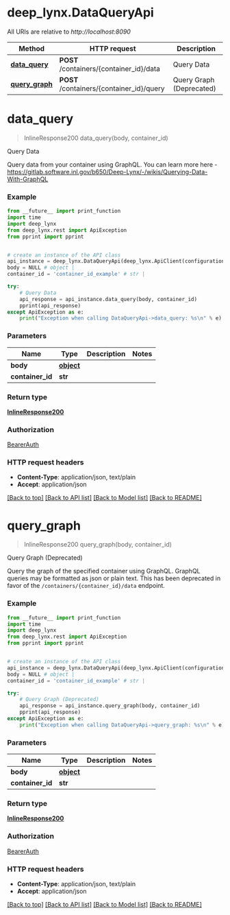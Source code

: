 # deep_lynx.DataQueryApi

All URIs are relative to *http://localhost:8090*

Method | HTTP request | Description
------------- | ------------- | -------------
[**data_query**](DataQueryApi.md#data_query) | **POST** /containers/{container_id}/data | Query Data
[**query_graph**](DataQueryApi.md#query_graph) | **POST** /containers/{container_id}/query | Query Graph (Deprecated)

# **data_query**
> InlineResponse200 data_query(body, container_id)

Query Data

Query data from your container using GraphQL. You can learn more here - https://gitlab.software.inl.gov/b650/Deep-Lynx/-/wikis/Querying-Data-With-GraphQL

### Example
```python
from __future__ import print_function
import time
import deep_lynx
from deep_lynx.rest import ApiException
from pprint import pprint


# create an instance of the API class
api_instance = deep_lynx.DataQueryApi(deep_lynx.ApiClient(configuration))
body = NULL # object | 
container_id = 'container_id_example' # str | 

try:
    # Query Data
    api_response = api_instance.data_query(body, container_id)
    pprint(api_response)
except ApiException as e:
    print("Exception when calling DataQueryApi->data_query: %s\n" % e)
```

### Parameters

Name | Type | Description  | Notes
------------- | ------------- | ------------- | -------------
 **body** | [**object**](object.md)|  | 
 **container_id** | **str**|  | 

### Return type

[**InlineResponse200**](InlineResponse200.md)

### Authorization

[BearerAuth](../README.md#BearerAuth)

### HTTP request headers

 - **Content-Type**: application/json, text/plain
 - **Accept**: application/json

[[Back to top]](#) [[Back to API list]](../README.md#documentation-for-api-endpoints) [[Back to Model list]](../README.md#documentation-for-models) [[Back to README]](../README.md)

# **query_graph**
> InlineResponse200 query_graph(body, container_id)

Query Graph (Deprecated)

Query the graph of the specified container using GraphQL. GraphQL queries may be formatted as json or plain text.  This has been deprecated in favor of the `/containers/{container_id}/data` endpoint.

### Example
```python
from __future__ import print_function
import time
import deep_lynx
from deep_lynx.rest import ApiException
from pprint import pprint


# create an instance of the API class
api_instance = deep_lynx.DataQueryApi(deep_lynx.ApiClient(configuration))
body = NULL # object | 
container_id = 'container_id_example' # str | 

try:
    # Query Graph (Deprecated)
    api_response = api_instance.query_graph(body, container_id)
    pprint(api_response)
except ApiException as e:
    print("Exception when calling DataQueryApi->query_graph: %s\n" % e)
```

### Parameters

Name | Type | Description  | Notes
------------- | ------------- | ------------- | -------------
 **body** | [**object**](object.md)|  | 
 **container_id** | **str**|  | 

### Return type

[**InlineResponse200**](InlineResponse200.md)

### Authorization

[BearerAuth](../README.md#BearerAuth)

### HTTP request headers

 - **Content-Type**: application/json, text/plain
 - **Accept**: application/json

[[Back to top]](#) [[Back to API list]](../README.md#documentation-for-api-endpoints) [[Back to Model list]](../README.md#documentation-for-models) [[Back to README]](../README.md)

